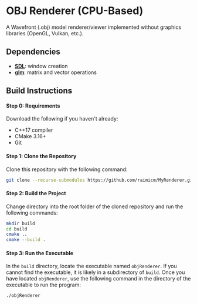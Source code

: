 # OBJ Renderer (CPU-Based)

A Wavefront (.obj) model renderer/viewer implemented without graphics libraries (OpenGL, Vulkan, etc.).

## Dependencies

- [**SDL**](https://github.com/libsdl-org/SDL): window creation
- [**glm**](https://github.com/g-truc/glm): matrix and vector operations

## Build Instructions

#### Step 0: Requirements 

Download the following if you haven't already:
- C++17 compiler
- CMake 3.16+
- Git

#### Step 1: Clone the Repository

Clone this repository with the following command:

```bash
git clone --recurse-submodules https://github.com/raimicm/MyRenderer.git
```

#### Step 2: Build the Project

Change directory into the root folder of the cloned repository and run the following commands:

```bash
mkdir build
cd build
cmake ..
cmake --build .
```

#### Step 3: Run the Executable

In the `build` directory, locate the executable named `objRenderer`. If you cannot find the executable, it is likely in a subdirectory of `build`. Once you have located `objRenderer`, use the following command in the directory of the executable to run the program:

```bash
./objRenderer
```
